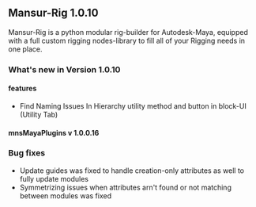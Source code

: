 ## Mansur-Rig 1.0.10

Mansur-Rig is a python modular rig-builder for Autodesk-Maya, equipped with a full custom rigging nodes-library to fill all of your Rigging needs in one place.


### What's new in Version 1.0.10

#### features
- Find Naming Issues In Hierarchy utility method and button in block-UI (Utility Tab)

#### mnsMayaPlugins v 1.0.0.16

### Bug fixes
- Update guides was fixed to handle creation-only attributes as well to fully update modules
- Symmetrizing issues when attributes arn't found or not matching between modules was fixed